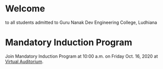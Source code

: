 # Welcome

to all students admitted to Guru Nanak Dev Engineering College, Ludhiana

# Mandatory Induction Program

Join Mandatory Induction Program at 10:00 a.m. on Friday Oct. 16, 2020 at [Virtual Auditorium](https://gndec.ac.in/live/).
